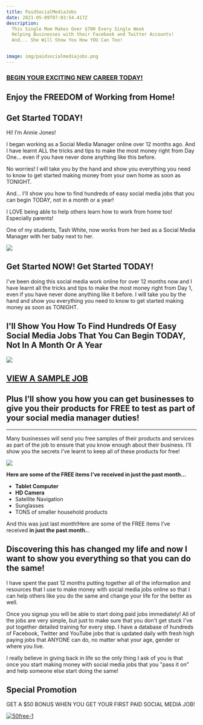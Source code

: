 ```yaml
---
title: PaidSocialMediaJobs
date: 2021-05-09T07:03:54.417Z
description:
  This Single Mom Makes Over $700 Every Single Week
  Helping Businesses with their Facebook and Twitter Accounts!
  And... She Will Show You How YOU Can Too!


image: img/paidsocialmediajobs.png
---
```

### [BEGIN YOUR EXCITING NEW CAREER TODAY!](http://lalkishan.socialpaid.hop.clickbank.net/?pid=nooptin)

[](http://lalkishan.socialpaid.hop.clickbank.net/?pid=nooptin)

<!--StartFragment-->

## Enjoy the FREEDOM of Working from Home!

## Get Started TODAY!

Hi! I’m Annie Jones!

I began working as a Social Media Manager online over 12 months ago. And I have learnt ALL the tricks and tips to make the most money right from Day One... even if you have never done anything like this before.

No worries! I will take you by the hand and show you everything you need to know to get started making money from your own home as soon as TONIGHT.

And… I'll show you how to find hundreds of easy social media jobs that you can begin TODAY, not in a month or a year!

I LOVE being able to help others learn how to work from home too! Especially parents!

One of my students, Tash White, now works from her bed as a Social Media Manager with her baby next to her.



![](img/tashwhitetestimonial.png)







<!--StartFragment-->

<!--StartFragment-->

## Get Started NOW! Get Started TODAY!

I've been doing this social media work online for over 12 months now and I have learnt all the tricks and tips to make the most money right from Day 1, even if you have never done anything like it before. I will take you by the hand and show you everything you need to know to get started making money as soon as TONIGHT.

<!--EndFragment-->

## I'll Show You How To Find Hundreds Of Easy Social Media Jobs That You Can Begin TODAY, Not In A Month Or A Year

![](img/socialmediajobtable.png)

## [VIEW A SAMPLE JOB](http://lalkishan.socialpaid.hop.clickbank.net/?pid=nooptin)

<!--StartFragment-->

## Plus I’ll show you how you can get businesses to give you their products for FREE to test as part of your social media manager duties!

- - -

Many businesses will send you free samples of their products and services as part of the job to ensure that you know enough about their business. I’ll show you the secrets I’ve learnt to keep all of these products for free!

![](img/paidsocialmesiajobspackage.jpeg)

**Here are some of the FREE items I’ve received in just the past month...**

* **Tablet Computer**
* **HD Camera**
* Satellite Navigation
* Sunglasses
* TONS of smaller household products

And this was just last month!Here are some of the FREE items I’ve received **in just the past month.**..



<!--StartFragment-->

## Discovering this has changed my life and now I want to show you everything so that you can do the same!

I have spent the past 12 months putting together all of the information and resources that I use to make money with social media jobs online so that I can help others like you do the same and change your life for the better as well.

 <!--StartFragment-->

Once you signup you will be able to start doing paid jobs immediately! All of the jobs are very simple, but just to make sure that you don't get stuck I've put together detailed training for every step. I have a database of hundreds of Facebook, Twitter and YouTube jobs that is updated daily with fresh high paying jobs that ANYONE can do, no matter what your age, gender or where you live.

 I really believe in giving back in life so the only thing I ask of you is that once you start making money with social media jobs that you "pass it on" and help someone else start doing the same!



 <!--EndFragment-->





<!--StartFragment-->

## Special Promotion

GET A $50 BONUS WHEN YOU GET YOUR FIRST PAID SOCIAL MEDIA JOB!

[![](https://payingsocialmediajobs.com/wp-content/uploads/2020/07/50free-1.png "50free-1")](<>)



<!--EndFragment-->
